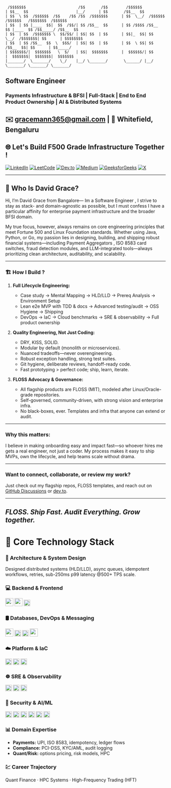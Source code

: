 ```text

 /$$$$$$$                       /$$       /$$        /$$$$$$                                         
| $$__  $$                     |__/      | $$       /$$__  $$                                        
| $$  \ $$  /$$$$$$  /$$    /$$ /$$  /$$$$$$$      | $$  \__/  /$$$$$$   /$$$$$$   /$$$$$$$  /$$$$$$ 
| $$  | $$ |____  $$|  $$  /$$/| $$ /$$__  $$      | $$ /$$$$ /$$__  $$ |____  $$ /$$_____/ /$$__  $$
| $$  | $$  /$$$$$$$ \  $$/$$/ | $$| $$  | $$      | $$|_  $$| $$  \__/  /$$$$$$$| $$      | $$$$$$$$
| $$  | $$ /$$__  $$  \  $$$/  | $$| $$  | $$      | $$  \ $$| $$       /$$__  $$| $$      | $$_____/
| $$$$$$$/|  $$$$$$$   \  $/   | $$|  $$$$$$$      |  $$$$$$/| $$      |  $$$$$$$|  $$$$$$$|  $$$$$$$
|_______/  \_______/    \_/    |__/ \_______/       \______/ |__/       \_______/ \_______/ \_______/

```
##  Software Engineer 
### Payments Infrastructure & BFSI | Full-Stack | End to End Product Ownership | AI & Distributed Systems  

✉️ [gracemann365@gmail.com](mailto:gracemann365@gmail.com) | 📍 Whitefield, Bengaluru  
---

## 🌐 Let's Build F500 Grade Infrastructure Together !

[![LinkedIn](https://img.shields.io/badge/LinkedIn-David_Grace-blue?logo=linkedin&style=flat-square)](https://linkedin.com/in/david-grace)
[![LeetCode](https://img.shields.io/badge/LeetCode-Gracemann365-FFA116?logo=leetcode&style=flat-square)](https://leetcode.com/gracemann365)
[![Dev.to](https://img.shields.io/badge/Dev.to-Gracemann365-0A0A0A?logo=dev.to&style=flat-square)](https://dev.to/gracemann365)
[![Medium](https://img.shields.io/badge/Medium-Gracemann365-12100E?logo=medium&style=flat-square)](https://medium.com/@gracemann365)
[![GeeksforGeeks](https://img.shields.io/badge/GeeksforGeeks-Gracemann365-F7931E?logo=geeksforgeeks&style=flat-square)](https://auth.geeksforgeeks.org/user/gracemann365)
[![X](https://img.shields.io/badge/X-Gracemann365-000000?logo=x&style=flat-square)](https://x.com/Gracemann365)

---
## 🤔 Who Is David Grace?

Hi, I’m David Grace from Bangalore— Im a Software Engineer , I strive to stay as stack- and domain-agnostic as possible, but I must confess I have a particular affinity for enterprise payment infrastructure and the broader BFSI domain.

My true focus, however, always remains on core engineering principles that meet Fortune 500 and Linux Foundation standards. Whether using Java, Python, or Go, my passion lies in designing, building, and shipping robust financial systems—including Payment Aggregators , ISO 8583 card switches, fraud detection modules, and LLM-integrated tools—always prioritizing clean architecture, auditability, and scalability.

---

### 🏗️ How I Build ? 

1. **Full Lifecycle Engineering:**  
   - Case study → Mental Mapping → HLD/LLD → Prereq Analysis → Environment Setup  
   - Lean e2e MVP with TDD & docs → Advanced testing/audit → OSS Hygiene → Shipping  
   - DevOps → IaC → Cloud benchmarks → SRE & observability → Full product ownership

2. **Quality Engineering, Not Just Coding:**  
   - DRY, KISS, SOLID.  
   - Modular by default (monolith or microservices).
   - Nuanced tradeoffs—never overengineering.
   - Robust exception handling, strong test suites.
   - Git hygiene, deliberate reviews, handoff-ready code.
   - Fast prototyping > perfect code; ship, learn, iterate.

3. **FLOSS Advocacy & Governance:**  
   - All flagship products are FLOSS (MIT), modeled after Linux/Oracle-grade repositories.
   - Self-governed, community-driven, with strong vision and enterprise infra.
   - No black-boxes, ever. Templates and infra that anyone can extend or audit.

---

### Why this matters: 
I believe in making onboarding easy and impact fast—so whoever hires me gets a real engineer, not just a coder. My process makes it easy to ship MVPs, own the lifecycle, and help teams scale without drama.

---

### Want to connect, collaborate, or review my work?  
Just check out my flagship repos, FLOSS templates, and reach out on [GitHub Discussions](https://github.com/Gracemann365/flosspay/discussions) or [dev.to](https://dev.to/gracemann365).

---

*FLOSS. Ship Fast. Audit Everything. Grow together.*
---
# 💼 Core Technology Stack 

### 🧠 Architecture & System Design
Designed distributed systems (HLD/LLD), async queues, idempotent workflows, retries, sub-250ms p99 latency @500+ TPS scale.

### 💻 Backend & Frontend
<p align="left">
  <img src="https://skillicons.dev/icons?i=java,spring,hibernate,go,python,fastapi" height="25"/>
  <img src="https://skillicons.dev/icons?i=angular,ts,javascript" height="25"/>
  <img src="https://img.shields.io/badge/Flyway-Migration-red?style=flat-square" height="20"/>
</p>

### 🛢 Databases, DevOps & Messaging
<p align="left">
  <img src="https://skillicons.dev/icons?i=postgres,mysql,mongodb" height="25"/>
  <img src="https://img.shields.io/badge/pgvector-Similarity-blue?style=flat-square" height="20"/>
  <img src="https://img.shields.io/badge/Oracle-SQL-orange?style=flat-square" height="20"/>
  <img src="https://skillicons.dev/icons?i=docker,kubernetes,aws,gcp,kafka,redis,linux,git" height="25"/>
</p>

### ☁️ Platform & IaC
<p align="left">
  <img src="https://img.shields.io/badge/Terraform-Infrastructure-purple?style=flat-square" height="20"/>
  <img src="https://img.shields.io/badge/EKS-Ready-blue?style=flat-square" height="20"/>
  <img src="https://img.shields.io/badge/IAM-Secure-yellow?style=flat-square" height="20"/>
</p>

### ☸️ SRE & Observability
<p align="left">
  <img src="https://img.shields.io/badge/Prometheus-Metrics-orange?style=flat-square" height="20"/>
  <img src="https://img.shields.io/badge/BlueGreen-Deployments-green?style=flat-square" height="20"/>
  <img src="https://img.shields.io/badge/SLOs-SRE-critical?style=flat-square" height="20"/>
</p>

### 🔐 Security & AI/ML
<p align="left">
  <img src="https://img.shields.io/badge/PCI--DSS-Ready-critical?style=flat-square" height="20"/>
  <img src="https://img.shields.io/badge/OWASP-SecureCoding-blue?style=flat-square" height="20"/>
  <img src="https://img.shields.io/badge/Tokenization-Enabled-green?style=flat-square" height="20"/>
  <img src="https://img.shields.io/badge/GPT-OpenAI-informational?style=flat-square" height="20"/>
  <img src="https://img.shields.io/badge/BERT-NLP-purple?style=flat-square" height="20"/>
  <img src="https://img.shields.io/badge/LangChain-Agent?style=flat-square" height="20"/>
</p>

### 📊 Domain Expertise
- **Payments:** UPI, ISO 8583, idempotency, ledger flows  
- **Compliance:** PCI-DSS, KYC/AML, audit logging  
- **Quant/Risk:** options pricing, risk models, HPC

### 💹 Career Trajectory
Quant Finance · HPC Systems · High-Frequency Trading (HFT)

